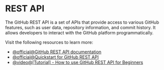 # REST API

The GitHub REST API is a set of APIs that provide access to various GitHub features, such as user data, repository information, and commit history. It allows developers to interact with the GitHub platform programmatically.

Visit the following resources to learn more:

- [@official@GitHub REST API documentation](https://docs.github.com/en/rest?apiVersion=2022-11-28)
- [@official@Quickstart for GitHub REST API](https://docs.github.com/en/rest/quickstart?apiVersion=2022-11-28)
- [@video@[Tutorial] - How to use GitHub REST API for Beginners](https://www.youtube.com/watch?v=OvfLavRD1Os)